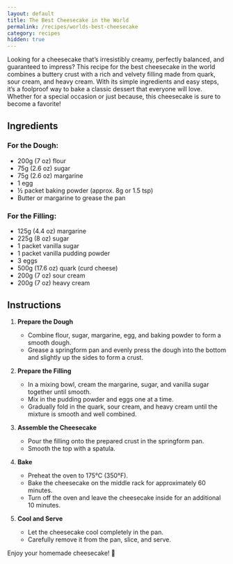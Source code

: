 ```yaml
---
layout: default
title: The Best Cheesecake in the World
permalink: /recipes/worlds-best-cheesecake
category: recipes
hidden: true
---
```


Looking for a cheesecake that’s irresistibly creamy, perfectly balanced, and guaranteed to impress? This recipe for the best cheesecake in the world combines a buttery crust with a rich and velvety filling made from quark, sour cream, and heavy cream. With its simple ingredients and easy steps, it’s a foolproof way to bake a classic dessert that everyone will love. Whether for a special occasion or just because, this cheesecake is sure to become a favorite!

## Ingredients

### For the Dough:
- 200g (7 oz) flour
- 75g (2.6 oz) sugar
- 75g (2.6 oz) margarine
- 1 egg
- ½ packet baking powder (approx. 8g or 1.5 tsp)
- Butter or margarine to grease the pan

### For the Filling:
- 125g (4.4 oz) margarine
- 225g (8 oz) sugar
- 1 packet vanilla sugar
- 1 packet vanilla pudding powder
- 3 eggs
- 500g (17.6 oz) quark (curd cheese)
- 200g (7 oz) sour cream
- 200g (7 oz) heavy cream

## Instructions

1. **Prepare the Dough**  
   - Combine flour, sugar, margarine, egg, and baking powder to form a smooth dough.
   - Grease a springform pan and evenly press the dough into the bottom and slightly up the sides to form a crust.

2. **Prepare the Filling**  
   - In a mixing bowl, cream the margarine, sugar, and vanilla sugar together until smooth.
   - Mix in the pudding powder and eggs one at a time.
   - Gradually fold in the quark, sour cream, and heavy cream until the mixture is smooth and well combined.

3. **Assemble the Cheesecake**  
   - Pour the filling onto the prepared crust in the springform pan.
   - Smooth the top with a spatula.

4. **Bake**  
   - Preheat the oven to 175°C (350°F).
   - Bake the cheesecake on the middle rack for approximately 60 minutes.
   - Turn off the oven and leave the cheesecake inside for an additional 10 minutes.

5. **Cool and Serve**  
   - Let the cheesecake cool completely in the pan.
   - Carefully remove it from the pan, slice, and serve.

Enjoy your homemade cheesecake! 🎂

